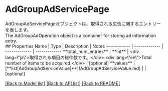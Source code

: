 # AdGroupAdServicePage

<div lang=\"ja\">AdGroupAdServicePageオブジェクトは、取得される広告に関するエントリーを表します。</div> <div lang=\"en\">The AdGroupAdOperation object is a container for storing ad information entry.</div> 
## Properties
Name | Type | Description | Notes
------------ | ------------- | ------------- | -------------
**total_num_entries** | **int** | &lt;div lang&#x3D;\&quot;ja\&quot;&gt;取得される項目の総件数です。&lt;/div&gt; &lt;div lang&#x3D;\&quot;en\&quot;&gt;Total number of items to be acquired.&lt;/div&gt;  | [optional] 
**values** | [**list[AdGroupAdServiceValue]**](AdGroupAdServiceValue.md) |  | [optional] 

[[Back to Model list]](../README.md#documentation-for-models) [[Back to API list]](../README.md#documentation-for-api-endpoints) [[Back to README]](../README.md)


